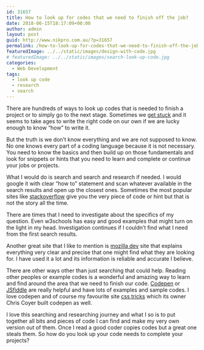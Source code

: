 ```yaml
---
id: 31657
title: How to look up for codes that we need to finish off the job?
date: 2018-06-15T18:17:09+00:00
author: admin
layout: post
guid: http://www.nikpro.com.au/?p=31657
permalink: /how-to-look-up-for-codes-that-we-need-to-finish-off-the-job/
featuredImage: ../../static/images/design-with-code.jpg
# featuredImage: ../../static/images/search-look-up-code.jpg
categories:
  - Web Development
tags:
  - look up code
  - research
  - search
---
```


There are hundreds of ways to look up codes that is needed to finish a project or to simply go to the next stage. Sometimes we <a href="http://www.nikpro.com.au/wordpress-difficulties-and-challenges-how-to-face-wordpress-problems/" target="_blank" rel="noopener noreferrer">get stuck</a> and it seems to take ages to write the right code on our own if we are lucky enough to know &#8220;how&#8221; to write it.

But the truth is we don&#8217;t know everything and we are not supposed to know. No one knows every part of a coding language because it is not necessary. You need to know the basics and then build up on those fundamentals and look for snippets or hints that you need to learn and complete or continue your jobs or projects.

What I would do is search and search and research if needed. I would google it with clear &#8220;how to&#8221; statement and scan whatever available in the search results and open up the closest ones. Sometimes the most popular sites like <a href="https://stackoverflow.com" target="_blank" rel="noopener noreferrer">stackoverflow</a> give you the very piece of code or hint but that is not the story all the time.

There are times that I need to investigate about the specifics of my question. Even w3schools has easy and good examples that might turn on the light in my head. Investigation continues if I couldn&#8217;t find what I need from the first search results.

Another great site that I like to mention is <a href="https://developer.mozilla.org/" target="_blank" rel="noopener noreferrer">mozilla dev</a> site that explains everything very clear and precise that one might find what they are looking for. I have used it a lot and its information is reliable and accurate I believe.

There are other ways other than just searching that could help. Reading other peoples or example codes is a wonderful and amazing way to learn and find around the area that we need to finish our code. <a href="https://codepen.io/" target="_blank" rel="noopener noreferrer">Codepen</a> or <a href="http://jsfiddle.net" target="_blank" rel="noopener noreferrer">JSfiddle</a> are really helpful and have lots of examples and sample codes. I love codepen and of course my favourite site <a href="http://css-tricks.com" target="_blank" rel="noopener noreferrer">css tricks</a> which its owner Chris Coyer built codepen as well.

I love this searching and researching journey and what I so is to put together all bits and pieces of code I can find and make my very own version out of them. Once I read a good coder copies codes but a great one steals them. So how do you look up your code needs to complete your projects?
